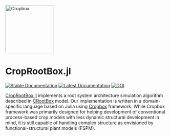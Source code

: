 <a href="https://github.com/cropbox/Cropbox.jl"><img src="https://github.com/cropbox/Cropbox.jl/raw/main/docs/src/assets/logo.svg" alt="Cropbox" width="150"></a>

# CropRootBox.jl

[![Stable Documentation](https://img.shields.io/badge/docs-stable-blue.svg)](https://cropbox.github.io/CropRootBox.jl/stable/)
[![Latest Documentation](https://img.shields.io/badge/docs-dev-blue.svg)](https://cropbox.github.io/CropRootBox.jl/dev/)
[![DOI](https://zenodo.org/badge/DOI/10.5281/zenodo.8083525.svg)](https://doi.org/10.5281/zenodo.8083525)

[CropRootBox.jl](https://github.com/cropbox/CropRootBox.jl) implements a root system architecture simulation algorithm described in [CRootBox](https://plant-root-soil-interactions-modelling.github.io/CRootBox/) model. Our implementation is written in a domain-specific language based on Julia using [Cropbox](https://github.com/cropbox/Cropbox.jl) framework. While Cropbox framework was primarily designed for helping development of conventional process-based crop models with less dynamic structural development in mind, it is still capable of handling complex structure as envisioned by functional-structural plant models (FSPM).
